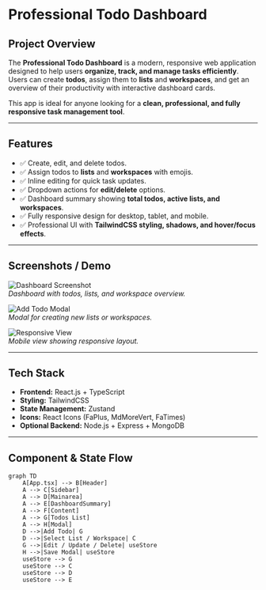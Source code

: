 # Professional Todo Dashboard



## Project Overview
The **Professional Todo Dashboard** is a modern, responsive web application designed to help users **organize, track, and manage tasks efficiently**.  
Users can create **todos**, assign them to **lists** and **workspaces**, and get an overview of their productivity with interactive dashboard cards.  

This app is ideal for anyone looking for a **clean, professional, and fully responsive task management tool**.

---

## Features
- ✅ Create, edit, and delete todos.  
- ✅ Assign todos to **lists** and **workspaces** with emojis.  
- ✅ Inline editing for quick task updates.  
- ✅ Dropdown actions for **edit/delete** options.  
- ✅ Dashboard summary showing **total todos, active lists, and workspaces**.  
- ✅ Fully responsive design for desktop, tablet, and mobile.  
- ✅ Professional UI with **TailwindCSS styling, shadows, and hover/focus effects**.  

---

## Screenshots / Demo

![Dashboard Screenshot](./assets/dashboard.png)  
*Dashboard with todos, lists, and workspace overview.*

![Add Todo Modal](./assets/modal.png)  
*Modal for creating new lists or workspaces.*

![Responsive View](./assets/mobile-view.png)  
*Mobile view showing responsive layout.*

---

## Tech Stack
- **Frontend:** React.js + TypeScript  
- **Styling:** TailwindCSS  
- **State Management:** Zustand  
- **Icons:** React Icons (FaPlus, MdMoreVert, FaTimes)  
- **Optional Backend:** Node.js + Express + MongoDB  

---

## Component & State Flow

```mermaid
graph TD
    A[App.tsx] --> B[Header]
    A --> C[Sidebar]
    A --> D[Mainarea]
    A --> E[DashboardSummary]
    A --> F[Content]
    A --> G[Todos List]
    A --> H[Modal]
    D -->|Add Todo| G
    D -->|Select List / Workspace| C
    G -->|Edit / Update / Delete| useStore
    H -->|Save Modal| useStore
    useStore --> G
    useStore --> C
    useStore --> D
    useStore --> E

